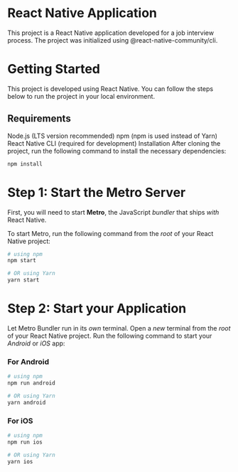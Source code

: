 # React Native Application
This project is a React Native application developed for a job interview process. The project was initialized using @react-native-community/cli.

# Getting Started
This project is developed using React Native. You can follow the steps below to run the project in your local environment.

## Requirements
Node.js (LTS version recommended)
npm (npm is used instead of Yarn)
React Native CLI (required for development)
Installation
After cloning the project, run the following command to install the necessary dependencies:

```bash
npm install
```


# Step 1: Start the Metro Server

First, you will need to start **Metro**, the JavaScript _bundler_ that ships _with_ React Native.

To start Metro, run the following command from the _root_ of your React Native project:

```bash
# using npm
npm start

# OR using Yarn
yarn start
```

# Step 2: Start your Application

Let Metro Bundler run in its _own_ terminal. Open a _new_ terminal from the _root_ of your React Native project. Run the following command to start your _Android_ or _iOS_ app:

### For Android

```bash
# using npm
npm run android

# OR using Yarn
yarn android
```

### For iOS

```bash
# using npm
npm run ios

# OR using Yarn
yarn ios
```
